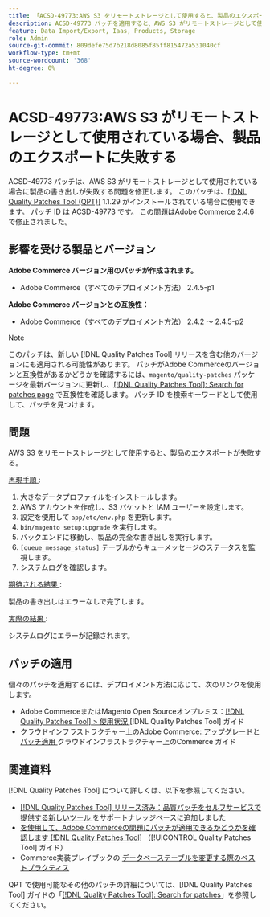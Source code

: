 ```yaml
---
title: 「ACSD-49773:AWS S3 をリモートストレージとして使用すると、製品のエクスポートが失敗する」
description: ACSD-49773 パッチを適用すると、AWS S3 がリモートストレージとして使用されている場合に製品の書き出しが失敗するAdobe Commerceの問題を修正できます。
feature: Data Import/Export, Iaas, Products, Storage
role: Admin
source-git-commit: 809defe75d7b218d8085f85ff815472a531040cf
workflow-type: tm+mt
source-wordcount: '368'
ht-degree: 0%

---
```


# ACSD-49773:AWS S3 がリモートストレージとして使用されている場合、製品のエクスポートに失敗する

ACSD-49773 パッチは、AWS S3 がリモートストレージとして使用されている場合に製品の書き出しが失敗する問題を修正します。 このパッチは、[[!DNL Quality Patches Tool (QPT)]](https://experienceleague.adobe.com/en/docs/commerce-knowledge-base/kb/announcements/commerce-announcements/magento-quality-patches-released-new-tool-to-self-serve-quality-patches) 1.1.29 がインストールされている場合に使用できます。 パッチ ID は ACSD-49773 です。 この問題はAdobe Commerce 2.4.6 で修正されました。

## 影響を受ける製品とバージョン

**Adobe Commerce バージョン用のパッチが作成されます。**

* Adobe Commerce（すべてのデプロイメント方法） 2.4.5-p1

**Adobe Commerce バージョンとの互換性：**

* Adobe Commerce（すべてのデプロイメント方法） 2.4.2 ～ 2.4.5-p2

>[!NOTE]
>
>このパッチは、新しい [!DNL Quality Patches Tool] リリースを含む他のバージョンにも適用される可能性があります。 パッチがAdobe Commerceのバージョンと互換性があるかどうかを確認するには、`magento/quality-patches` パッケージを最新バージョンに更新し、[[!DNL Quality Patches Tool]: Search for patches page](https://experienceleague.adobe.com/tools/commerce-quality-patches/index.html) で互換性を確認します。 パッチ ID を検索キーワードとして使用して、パッチを見つけます。

## 問題

AWS S3 をリモートストレージとして使用すると、製品のエクスポートが失敗する。

<u> 再現手順 </u>:

1. 大きなデータプロファイルをインストールします。
1. AWS アカウントを作成し、S3 バケットと IAM ユーザーを設定します。
1. 設定を使用して `app/etc/env.php` を更新します。
1. `bin/magento setup:upgrade` を実行します。
1. バックエンドに移動し、製品の完全な書き出しを実行します。
1. `[queue_message_status]` テーブルからキューメッセージのステータスを監視します。
1. システムログを確認します。

<u> 期待される結果 </u>:

製品の書き出しはエラーなしで完了します。

<u> 実際の結果 </u>:

システムログにエラーが記録されます。

## パッチの適用

個々のパッチを適用するには、デプロイメント方法に応じて、次のリンクを使用します。

* Adobe CommerceまたはMagento Open Sourceオンプレミス：[[!DNL Quality Patches Tool] > 使用状況 ](/help/tools/quality-patches-tool/usage.md)[!DNL Quality Patches Tool] ガイド
* クラウドインフラストラクチャー上のAdobe Commerce:[ アップグレードとパッチ適用 ](https://experienceleague.adobe.com/docs/commerce-cloud-service/user-guide/develop/upgrade/apply-patches.html) クラウドインフラストラクチャー上のCommerce ガイド

## 関連資料

[!DNL Quality Patches Tool] について詳しくは、以下を参照してください。

* [[!DNL Quality Patches Tool]  リリース済み：品質パッチをセルフサービスで提供する新しいツール ](https://experienceleague.adobe.com/en/docs/commerce-knowledge-base/kb/announcements/commerce-announcements/magento-quality-patches-released-new-tool-to-self-serve-quality-patches) をサポートナレッジベースに追加しました
* [ を使用して、Adobe Commerceの問題にパッチが適用できるかどうかを確認します  [!DNL Quality Patches Tool]](/help/tools/quality-patches-tool/patches-available-in-qpt/check-patch-for-magento-issue-with-magento-quality-patches.md) （[!UICONTROL Quality Patches Tool] ガイド）
* Commerce実装プレイブックの [ データベーステーブルを変更する際のベストプラクティス ](https://experienceleague.adobe.com/en/docs/commerce-operations/implementation-playbook/best-practices/development/modifying-core-and-third-party-tables#why-adobe-recommends-avoiding-modifications)

QPT で使用可能なその他のパッチの詳細については、[!DNL Quality Patches Tool] ガイドの「[[!DNL Quality Patches Tool]: Search for patches](https://experienceleague.adobe.com/tools/commerce-quality-patches/index.html)」を参照してください。
